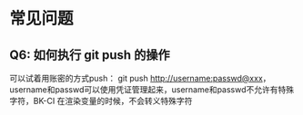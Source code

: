 # 常见问题

## Q6: 如何执行 git push 的操作

可以试着用账密的方式push： git push [http://username:passwd@xxx](http://username:passwd@xxx)，username和passwd可以使用凭证管理起来，username和passwd不允许有特殊字符，BK-CI 在渲染变量的时候，不会转义特殊字符


